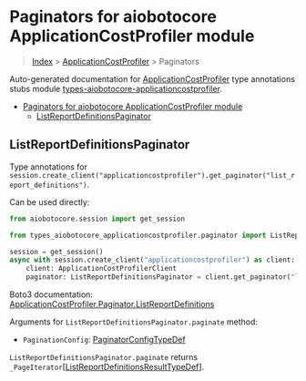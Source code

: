 <a id="paginators-for-aiobotocore-applicationcostprofiler-module"></a>

# Paginators for aiobotocore ApplicationCostProfiler module

> [Index](..) > [ApplicationCostProfiler](.) > Paginators

Auto-generated documentation for
[ApplicationCostProfiler](https://boto3.amazonaws.com/v1/documentation/api/latest/reference/services/applicationcostprofiler.html#ApplicationCostProfiler)
type annotations stubs module
[types-aiobotocore-applicationcostprofiler](https://pypi.org/project/types-aiobotocore-applicationcostprofiler/).

- [Paginators for aiobotocore ApplicationCostProfiler module](#paginators-for-aiobotocore-applicationcostprofiler-module)
  - [ListReportDefinitionsPaginator](#listreportdefinitionspaginator)

<a id="listreportdefinitionspaginator"></a>

## ListReportDefinitionsPaginator

Type annotations for
`session.create_client("applicationcostprofiler").get_paginator("list_report_definitions")`.

Can be used directly:

```python
from aiobotocore.session import get_session

from types_aiobotocore_applicationcostprofiler.paginator import ListReportDefinitionsPaginator

session = get_session()
async with session.create_client("applicationcostprofiler") as client:
    client: ApplicationCostProfilerClient
    paginator: ListReportDefinitionsPaginator = client.get_paginator("list_report_definitions")
```

Boto3 documentation:
[ApplicationCostProfiler.Paginator.ListReportDefinitions](https://boto3.amazonaws.com/v1/documentation/api/latest/reference/services/applicationcostprofiler.html#ApplicationCostProfiler.Paginator.ListReportDefinitions)

Arguments for `ListReportDefinitionsPaginator.paginate` method:

- `PaginationConfig`:
  [PaginatorConfigTypeDef](./type_defs.md#paginatorconfigtypedef)

`ListReportDefinitionsPaginator.paginate` returns
`_PageIterator`\[[ListReportDefinitionsResultTypeDef](./type_defs.md#listreportdefinitionsresulttypedef)\].
